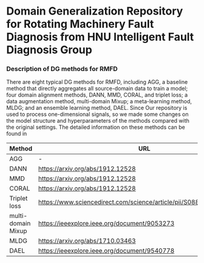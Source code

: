# Domain Generalization Repository for Rotating Machinery Fault Diagnosis from HNU Intelligent Fault Diagnosis Group
### Description of DG methods for RMFD
There are eight typical DG methods for RMFD, including AGG, a baseline method that directly aggregates all source-domain data to train a model; four domain alignment methods, DANN, MMD, CORAL, and triplet loss; a data augmentation method, multi-domain Mixup; a meta-learning method, MLDG; and an ensemble learning method, DAEL. Since Our repository is used to process one-dimensional signals, so we made some changes on the model structure and hyperparameters of the methods compared with the original settings. The detailed information on these methods can be found in

Method|URL
----|----
AGG|-
DANN|https://arxiv.org/abs/1912.12528
MMD|https://arxiv.org/abs/1912.12528
CORAL|https://arxiv.org/abs/1912.12528
Triplet loss|https://www.sciencedirect.com/science/article/pii/S0888327022001686
multi-domain Mixup|https://ieeexplore.ieee.org/document/9053273
MLDG|https://arxiv.org/abs/1710.03463
DAEL|https://ieeexplore.ieee.org/document/9540778
